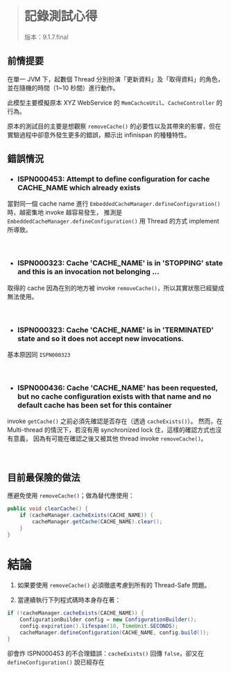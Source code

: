 > # 記錄測試心得
> 版本：9.1.7.final


前情提要
-------

在單一 JVM 下，起數個 Thread 分別扮演「更新資料」及「取得資料」的角色，並在隨機的時間（1~10 秒間）進行動作。  

此模型主要模擬原本 XYZ WebService 的 `MemCachceUtil`、`CacheController` 的行為。  

原本的測試目的主要是想觀察 `removeCache()` 的必要性以及其帶來的影響，但在實驗過程中卻意外發生更多的錯誤，顯示出 infinispan 的種種特性。


錯誤情況
-------

- ### ISPN000453: Attempt to define configuration for cache CACHE_NAME which already exists

當對同一個 cache name 進行 `EmbeddedCacheManager.defineConfiguration()` 時，越密集地 invoke 越容易發生，
推測是 `EmbeddedCacheManager.defineConfiguration()` 用 Thread 的方式 implement 所導致。  
<br/><br/>


- ### ISPN000323: Cache 'CACHE_NAME' is in 'STOPPING' state and this is an invocation not belonging ...

取得的 cache 因為在別的地方被 invoke `removeCache()`，所以其實狀態已經變成無法使用。  
<br/><br/>


- ### ISPN000323: Cache 'CACHE_NAME' is in 'TERMINATED' state and so it does not accept new invocations.

基本原因同 `ISPN000323`  
<br/><br/>


- ### ISPN000436: Cache 'CACHE_NAME' has been requested, but no cache configuration exists with that name and no default cache has been set for this container

invoke `getCache()` 之前必須先確認是否存在（透過 `cacheExists()`）。
然而，在 Multi-thread 的情況下，若沒有用 synchronized lock 住，這樣的確認方式也沒有意義，
因為有可能在確認之後又被其他 thread invoke `removeCache()`。  
<br/><br/>


目前最保險的做法
--------------

應避免使用 `removeCache()`；做為替代應使用：

```java
public void clearCache() {
	if (cacheManager.cacheExists(CACHE_NAME)) {
		cacheManager.getCache(CACHE_NAME).clear();
	}
}
```


結論
====

1. 如果要使用 `removeCache()` 必須徹底考慮到所有的 Thread-Safe 問題。

2. 當連續執行下列程式碼時本身存在著：

```java
if (!cacheManager.cacheExists(CACHE_NAME)) {
	ConfigurationBuilder config = new ConfigurationBuilder();
	config.expiration().lifespan(10, TimeUnit.SECONDS);
	cacheManager.defineConfiguration(CACHE_NAME, config.build());
}
```

卻會炸 ISPN000453 的不合理錯誤：`cacheExists()` 回傳 `false`，卻又在 `defineConfiguration()` 說已經存在
